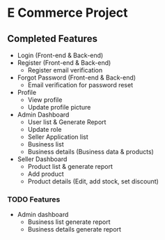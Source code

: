 # E Commerce Project

## Completed Features

-   Login (Front-end & Back-end)
-   Register (Front-end & Back-end)
    -   Register email verification
-   Forgot Password (Front-end & Back-end)
    -   Email verification for password reset
-   Profile
    -   View profile
    -   Update profile picture
-   Admin Dashboard
    -   User list & Generate Report
    -   Update role
    -   Seller Application list
    -   Business list
    -   Business details (Business data & products)
-   Seller Dashboard
    -   Product list & generate report
    -   Add product
    -   Product details (Edit, add stock, set discount)

### TODO Features

-   Admin dashboard
    -   Business list generate report
    -   Business details generate report
